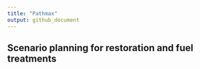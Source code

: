```yaml
---
title: "Pathmax"
output: github_document
---
```


 

## Scenario planning for restoration and fuel treatments
